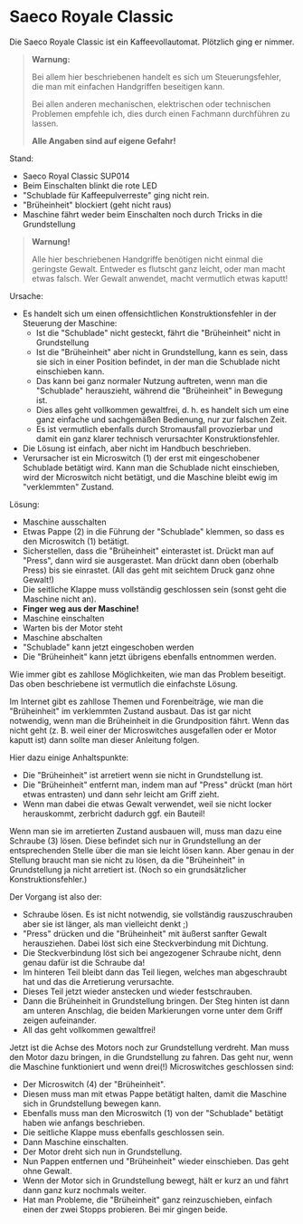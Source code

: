 # Saeco Royale Classic

Die Saeco Royale Classic ist ein Kaffeevollautomat.  Plötzlich ging er nimmer.

> **Warnung:**
> 
> Bei allem hier beschriebenen handelt es sich um Steuerungsfehler, die man mit einfachen Handgriffen beseitigen kann.
> 
> Bei allen anderen mechanischen, elektrischen oder technischen Problemen empfehle ich, dies durch einen Fachmann durchführen zu lassen.
>
> **Alle Angaben sind auf eigene Gefahr!**

Stand:

- Saeco Royal Classic SUP014
- Beim Einschalten blinkt die rote LED
- "Schublade für Kaffeepulverreste" ging nicht rein.
- "Brüheinheit" blockiert (geht nicht raus)
- Maschine fährt weder beim Einschalten noch durch Tricks in die Grundstellung

> **Warnung!**
>
> Alle hier beschriebenen Handgriffe benötigen nicht einmal die geringste Gewalt.
> Entweder es flutscht ganz leicht, oder man macht etwas falsch.
> Wer Gewalt anwendet, macht vermutlich etwas kaputt!

Ursache:

- Es handelt sich um einen offensichtlichen Konstruktionsfehler in der Steuerung der Maschine:
  - Ist die "Schublade" nicht gesteckt, fährt die "Brüheinheit" nicht in Grundstellung
  - Ist die "Brüheinheit" aber nicht in Grundstellung, kann es sein, dass sie sich in einer Position befindet, in der man die Schublade nicht einschieben kann.
  - Das kann bei ganz normaler Nutzung auftreten, wenn man die "Schublade" herauszieht, während die "Brüheinheit" in Bewegung ist.
  - Dies alles geht vollkommen gewaltfrei, d. h. es handelt sich um eine ganz einfache und sachgemäßen Bedienung, nur zur falschen Zeit.
  - Es ist vermutlich ebenfalls durch Stromausfall provozierbar und damit ein ganz klarer technisch verursachter Konstruktionsfehler.
- Die Lösung ist einfach, aber nicht im Handbuch beschrieben.
- Verursacher ist ein Microswitch (1) der erst mit eingeschobener Schublade betätigt wird.
  Kann man die Schublade nicht einschieben, wird der Microswitch nicht betätigt, und die Maschine bleibt ewig im "verklemmten" Zustand.

Lösung:

- Maschine ausschalten
- Etwas Pappe (2) in die Führung der "Schublade" klemmen, so dass es den Microswitch (1) betätigt.
- Sicherstellen, dass die "Brüheinheit" einterastet ist.  Drückt man auf "Press", dann wird sie ausgerastet.  Man drückt dann oben (oberhalb Press) bis sie einrastet.  (All das geht mit seichtem Druck ganz ohne Gewalt!)
- Die seitliche Klappe muss vollständig geschlossen sein (sonst geht die Maschine nicht an).
- **Finger weg aus der Maschine!**
- Maschine einschalten
- Warten bis der Motor steht
- Maschine abschalten
- "Schublade" kann jetzt eingeschoben werden
- Die "Brüheinheit" kann jetzt übrigens ebenfalls entnommen werden.

Wie immer gibt es zahllose Möglichkeiten, wie man das Problem beseitigt.  Das oben beschriebene ist vermutlich die einfachste Lösung.

Im Internet gibt es zahllose Themen und Forenbeiträge, wie man die "Brüheinheit" im verklemmten Zustand ausbaut.
Das ist gar nicht notwendig, wenn man die Brüheinheit in die Grundposition fährt.
Wenn das nicht geht (z. B. weil einer der Microswitches ausgefallen oder er Motor kaputt ist) dann sollte man dieser Anleitung folgen.

Hier dazu einige Anhaltspunkte:

- Die "Brüheinheit" ist arretiert wenn sie nicht in Grundstellung ist.
- Die "Brüheinheit" entfernt man, indem man auf "Press" drückt (man hört etwas entrasten) und dann sehr leicht am Griff zieht.
- Wenn man dabei die etwas Gewalt verwendet, weil sie nicht locker herauskommt, zerbricht dadurch ggf. ein Bauteil!

Wenn man sie im arretierten Zustand ausbauen will, muss man dazu eine Schraube (3) lösen.
Diese befindet sich nur in Grundstellung an der entsprechenden Stelle über die man sie leicht lösen kann.
Aber genau in der Stellung braucht man sie nicht zu lösen, da die "Brüheinheit" in Grundstellung ja nicht arretiert ist.
(Noch so ein grundsätzlicher Konstruktionsfehler.)

Der Vorgang ist also der:

- Schraube lösen.  Es ist nicht notwendig, sie vollständig rauszuschrauben aber sie ist länger, als man vielleicht denkt ;)
- "Press" drücken und die "Brüheinheit" mit äußerst sanfter Gewalt herausziehen.  Dabei löst sich eine Steckverbindung mit Dichtung.
- Die Steckverbindung löst sich bei angezogener Schraube nicht, denn genau dafür ist die Schraube da!
- Im hinteren Teil bleibt dann das Teil liegen, welches man abgeschraubt hat und das die Arretierung verursachte.
- Dieses Teil jetzt wieder anstecken und wieder festschrauben.
- Dann die Brüheinheit in Grundstellung bringen.  Der Steg hinten ist dann am unteren Anschlag, die beiden Markierungen vorne unter dem Griff zeigen aufeinander.
- All das geht vollkommen gewaltfrei!

Jetzt ist die Achse des Motors noch zur Grundstellung verdreht.  Man muss den Motor dazu bringen, in die Grundstellung zu fahren.
Das geht nur, wenn die Maschine funktioniert und wenn drei(!) Microswitches geschlossen sind:

- Der Microswitch (4) der "Brüheinheit".
- Diesen muss man mit etwas Pappe betätigt halten, damit die Maschine sich in Grundstellung bewegen kann.
- Ebenfalls muss man den Microswitch (1) von der "Schublade" betätigt haben wie anfangs beschrieben.
- Die seitliche Klappe muss ebenfalls geschlossen sein.
- Dann Maschine einschalten.
- Der Motor dreht sich nun in Grundstellung.
- Nun Pappen entfernen und "Brüheinheit" wieder einschieben.  Das geht ohne Gewalt.
- Wenn der Motor sich in Grundstellung bewegt, hält er kurz an und fährt dann ganz kurz nochmals weiter.
- Hat man Probleme, die "Brüheinheit" ganz reinzuschieben, einfach einen der zwei Stopps probieren.  Bei mir gingen beide.
